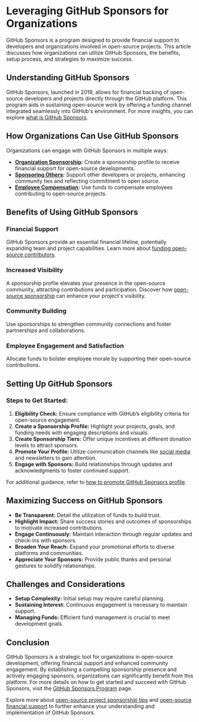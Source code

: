 # Leveraging GitHub Sponsors for Organizations

GitHub Sponsors is a program designed to provide financial support to developers and organizations involved in open-source projects. This article discusses how organizations can utilize GitHub Sponsors, the benefits, setup process, and strategies to maximize success.

## Understanding GitHub Sponsors

GitHub Sponsors, launched in 2019, allows for financial backing of open-source developers and projects directly through the GitHub platform. This program aids in sustaining open-source work by offering a funding channel integrated seamlessly into GitHub's environment. For more insights, you can explore [what is GitHub Sponsors](https://www.license-token.com/wiki/what-is-git-hub-sponsors).

## How Organizations Can Use GitHub Sponsors

Organizations can engage with GitHub Sponsors in multiple ways:

- **[Organization Sponsorship](https://github.com/sponsors/community):** Create a sponsorship profile to receive financial support for open-source developments.
- **[Sponsoring Others](https://github.blog/2019-03-20-introducing-github-sponsors/):** Support other developers or projects, enhancing community ties and reflecting commitment to open source.
- **[Employee Compensation](https://resources.github.com/guide/open-source-guide/):** Use funds to compensate employees contributing to open-source projects.

## Benefits of Using GitHub Sponsors

### Financial Support

GitHub Sponsors provide an essential financial lifeline, potentially expanding team and project capabilities. Learn more about [funding open-source contributors](https://www.license-token.com/wiki/funding-open-source-contributors).

### Increased Visibility

A sponsorship profile elevates your presence in the open-source community, attracting contributions and participation. Discover how [open-source sponsorship](https://www.license-token.com/wiki/open-source-sponsorship) can enhance your project's visibility.

### Community Building

Use sponsorships to strengthen community connections and foster partnerships and collaborations.

### Employee Engagement and Satisfaction

Allocate funds to bolster employee morale by supporting their open-source contributions.

## Setting Up GitHub Sponsors

### Steps to Get Started:

1. **Eligibility Check:** Ensure compliance with GitHub’s eligibility criteria for open-source engagement.
2. **Create a Sponsorship Profile:** Highlight your projects, goals, and funding needs with engaging descriptions and visuals.
3. **Create Sponsorship Tiers:** Offer unique incentives at different donation levels to attract sponsors.
4. **Promote Your Profile:** Utilize communication channels like [social media](https://twitter.com/github) and newsletters to gain attention.
5. **Engage with Sponsors:** Build relationships through updates and acknowledgments to foster continued support.

For additional guidance, refer to [how to promote GitHub Sponsors profile](https://www.license-token.com/wiki/how-to-promote-git-hub-sponsors-profile).

## Maximizing Success on GitHub Sponsors

- **Be Transparent:** Detail the utilization of funds to build trust.
- **Highlight Impact:** Share success stories and outcomes of sponsorships to motivate increased contributions.
- **Engage Continuously:** Maintain interaction through regular updates and check-ins with sponsors.
- **Broaden Your Reach:** Expand your promotional efforts to diverse platforms and communities.
- **Appreciate Your Sponsors:** Provide public thanks and personal gestures to solidify relationships.

## Challenges and Considerations

- **Setup Complexity:** Initial setup may require careful planning.
- **Sustaining Interest:** Continuous engagement is necessary to maintain support.
- **Managing Funds:** Efficient fund management is crucial to meet development goals.

## Conclusion

GitHub Sponsors is a strategic tool for organizations in open-source development, offering financial support and enhanced community engagement. By establishing a compelling sponsorship presence and actively engaging sponsors, organizations can significantly benefit from this platform. For more details on how to get started and succeed with GitHub Sponsors, visit the [GitHub Sponsors Program](https://github.com/sponsors) page.

Explore more about [open-source project sponsorship tips](https://www.license-token.com/wiki/open-source-project-sponsorship-tips) and [open-source financial support](https://www.license-token.com/wiki/open-source-financial-support) to further enhance your understanding and implementation of GitHub Sponsors.
